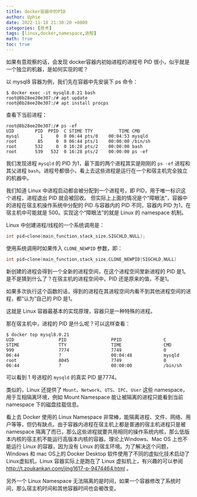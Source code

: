 ```yaml
---
title: docker容器中的PID
author: Uphie
date: 2022-11-18 21:30:20 +0800
categories: [技术]
tags: [linux,docker,namespace,进程]
math: true
toc: true
---
```

如果有意观察的话，会发现 docker容器内初始进程的进程号 PID 很小，似乎就是一个独立的机器，是如何实现的呢？

以 mysql8 容器为例，我们先在容器中先安装下 ps 命令：
```console
$ docker exec -it mysql8.0.21 bash
root@8b28ee20e307:/# apt update
root@8b28ee20e307:/# apt install procps
```

查看下当前进程：
```console
root@8b28ee20e307:/# ps -ef
UID        PID  PPID  C STIME TTY          TIME CMD
mysql        1     0  0 06:44 pts/0    00:04:53 mysqld
root        85     0  0 06:44 pts/1    00:00:00 /bin/sh
root       532     0  0 16:28 pts/2    00:00:00 bash
root       539   532  0 16:28 pts/2    00:00:00 ps -ef
```

我们发现进程 `mysqld` 的 PID 为1，最下面的两个进程其实是刚刚的 `ps -ef` 进程和其父进程 `bash`。进程号都很小，看上去这些进程是运行在一个和宿主机完全独立的机器中。

我们知道 Linux 中进程启动都会被分配到一个进程号，即 PID，用于唯一标识这个进程，进程退出 PID 就会被回收。 但实际上上面的情况是个“障眼法”，容器中的进程在宿主机操作系统中分配的 PID 与容器内的 PID 不同，容器内 PID 为1，在宿主机中可能就是 500。实现这个“障眼法”的就是 Linux 的 namespace 机制。

Linux 中创建进程/线程的一个系统调用是：
```C++
int pid=clone(main_function,stack_size,SIGCHLD,NULL);
```
使用系统调用时如果传入 `CLONE_NEWPID` 参数，即：
```C++
int pid=clone(main_function,stack_size,CLONE_NEWPID|SIGCHLD,NULL)
```
新创建的进程会得到一个全新的进程空间，在这个进程空间里新进程的 PID 是1。是不是猜到什么了？在宿主机的进程空间中，PID 还是原来的值，不是1。

如果多次执行这个函数的话，得到的进程在其进程空间内看不到其他进程空间的进程，都“认为”自己的 PID 是1。

这就是 Linux 容器最基本的实现原理，容器只是一种特殊的进程。

那在宿主机中，进程的 PID 是什么呢？可以这样查看：
```console
$ docker top mysql8.0.21
UID                 PID                 PPID                C                   STIME               TTY                 TIME                CMD
999                 7774                7749                0                   06:44               ?                   00:04:48            mysqld
root                8045                7749                0                   06:44               ?                   00:00:00            /bin/sh
```
可以看到 1 号进程的 `mysqld` 的真实 PID 是7774。

类似的，Linux 还提供了 `Mount`、`Network`、`UTS`、`IPC`、`User` 这些 namespace，用于互相隔离环境，例如 Mount Namespace 能让被隔离的进程只能看到当前 namespace 下的磁盘挂载信息。

看上去 Docker 使用的 Linux Namespace 非常棒，能隔离进程、文件、网络、用户等等，但仍有缺点。由于容器内进程在宿主机上都是普通的宿主机进程只是被 namespace 隔离了而已，那么这些进程就要共用相同的操作系统内核，那么低版本内核的宿主机不能运行高版本内核的容器。理论上Windows、Mac OS 上也不能运行 Linux 的容器，因为没有 Linux 的宿主环境。为了解决这个问题，Windows 和 mac OS上的 Docker Desktop 软件使用了不同的虚拟化技术启动了Linux虚拟机，Linux 容器实际上是跑在了 Linux 虚拟机上，有兴趣的可以参阅 http://t.zoukankan.com/jing1617-p-9474464.html 。

另外一个 Linux Namespace 无法隔离的是时间，如果一个容器修改了系统时间，那么宿主机时间和其他容器时间也会被改变。
